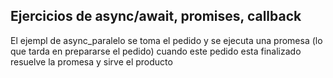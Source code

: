 ## Ejercicios de async/await, promises, callback
El ejempl de async_paralelo se toma el pedido y se ejecuta una promesa (lo que tarda en prepararse el pedido) cuando este pedido esta finalizado resuelve la promesa y sirve el producto